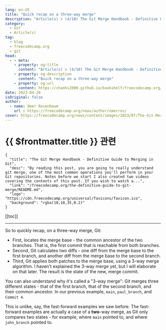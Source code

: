```yaml
---
lang: en-US
title: "Quick recap on a three-way merge"
description: "Article(s) > (4/10) The Git Merge Handbook - Definitive Guide to Merging in Git"
category:
  - Git
  - Article(s)
tag:
  - blog
  - freecodecamp.org
  - git
head:
  - - meta:
    - property: og:title
      content: "Article(s) > (4/10) The Git Merge Handbook - Definitive Guide to Merging in Git"
    - property: og:description
      content: "Quick recap on a three-way merge"
    - property: og:url
      content: https://chanhi2000.github.io/bookshelf/freecodecamp.org/the-definitive-guide-to-git-merge/quick-recap-on-a-three-way-merge.html
date: 2023-04-28
isOriginal: false
author:
  - name: Omer Rosenbaum
    url : https://freecodecamp.org/news/author/omerros/
cover: https://freecodecamp.org/news/content/images/2023/07/The-Git-Merge-Handbook-Book-Cover.png
---
```


# {{ $frontmatter.title }} 관련

```component VPCard
{
  "title": "The Git Merge Handbook - Definitive Guide to Merging in Git",
  "desc": "By reading this post, you are going to really understand git merge, one of the most common operations you'll perform in your Git repositories. Notes before we start I also created two videos covering the contents of this post. If you wish to watch a...",
  "link": "/freecodecamp.org/the-definitive-guide-to-git-merge/README.md",
  "logo": "https://cdn.freecodecamp.org/universal/favicons/favicon.ico",
  "background": "rgba(10,10,35,0.2)"
}
```

[[toc]]

---

<SiteInfo
  name="The Git Merge Handbook - Definitive Guide to Merging in Git"
  desc="By reading this post, you are going to really understand git merge, one of the most common operations you'll perform in your Git repositories. Notes before we start I also created two videos covering the contents of this post. If you wish to watch a..."
  url="https://freecodecamp.org/news/the-definitive-guide-to-git-merge#heading-quick-recap-on-a-three-way-merge"
  logo="https://cdn.freecodecamp.org/universal/favicons/favicon.ico"
  preview="https://freecodecamp.org/news/content/images/2023/07/The-Git-Merge-Handbook-Book-Cover.png"/>

So to quickly recap, on a three-way merge, Git:

- First, locates the merge base - the common ancestor of the two branches. That is, the first commit that is reachable from both branches.
- Second, Git calculates two diffs - one diff from the merge base to the first branch, and another diff from the merge base to the second branch.
- Third, Git applies both patches to the merge base, using a 3-way merge algorithm. I haven't explained the 3-way merge yet, but I will elaborate on that later. The result is the state of the new, merge commit.

You can also understand why it's called a "3-way merge": Git merges three different states - that of the first branch, that of the second branch, and their common ancestor. In our previous example, <FontIcon icon="fas fa-code-branch"/>`main`, <FontIcon icon="fas fa-code-branch"/>`paul_branch`, and `Commit 4`.

This is unlike, say, the fast-forward examples we saw before. The fast-forward examples are actually a case of a **two**-way merge, as Git only compares two states - for example, where <FontIcon icon="fas fa-code-branch"/>`main` pointed to, and where `john_branch` pointed to.
